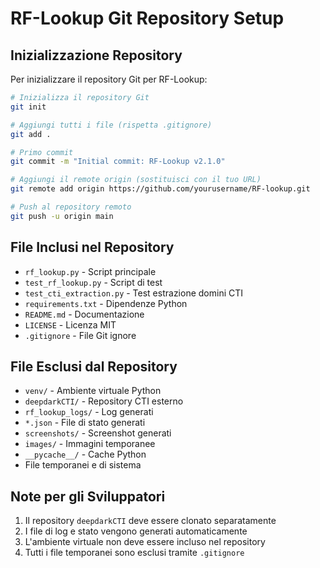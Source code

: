 # RF-Lookup Git Repository Setup

## Inizializzazione Repository

Per inizializzare il repository Git per RF-Lookup:

```bash
# Inizializza il repository Git
git init

# Aggiungi tutti i file (rispetta .gitignore)
git add .

# Primo commit
git commit -m "Initial commit: RF-Lookup v2.1.0"

# Aggiungi il remote origin (sostituisci con il tuo URL)
git remote add origin https://github.com/yourusername/RF-lookup.git

# Push al repository remoto
git push -u origin main
```

## File Inclusi nel Repository

- `rf_lookup.py` - Script principale
- `test_rf_lookup.py` - Script di test
- `test_cti_extraction.py` - Test estrazione domini CTI
- `requirements.txt` - Dipendenze Python
- `README.md` - Documentazione
- `LICENSE` - Licenza MIT
- `.gitignore` - File Git ignore

## File Esclusi dal Repository

- `venv/` - Ambiente virtuale Python
- `deepdarkCTI/` - Repository CTI esterno
- `rf_lookup_logs/` - Log generati
- `*.json` - File di stato generati
- `screenshots/` - Screenshot generati
- `images/` - Immagini temporanee
- `__pycache__/` - Cache Python
- File temporanei e di sistema

## Note per gli Sviluppatori

1. Il repository `deepdarkCTI` deve essere clonato separatamente
2. I file di log e stato vengono generati automaticamente
3. L'ambiente virtuale non deve essere incluso nel repository
4. Tutti i file temporanei sono esclusi tramite `.gitignore`
